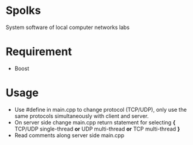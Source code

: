 # Spolks
 System software of local computer networks labs

# Requirement
* Boost

# Usage
* Use #define in main.cpp to change protocol (TCP/UDP), only use the same protocols simultaneously with client and server.
* On server side change main.cpp return statement for selecting **{** TCP/UDP single-thread **or** UDP multi-thread **or** TCP multi-thread **}**
* Read comments along server side main.cpp
